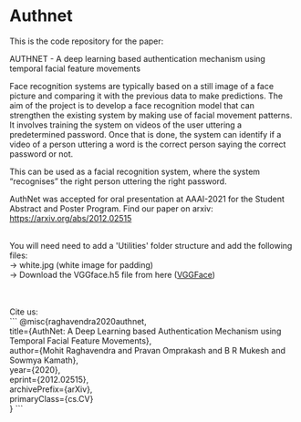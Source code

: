 # Authnet

This is the code repository for the paper:

AUTHNET - A deep learning based authentication mechanism using temporal facial feature movements <br>

Face recognition systems are typically based on a still image of a face picture and comparing it with the previous data to make predictions. The aim of the project is to develop a face recognition model that can strengthen the existing system by making use of facial movement patterns. It involves training the system on videos of the user uttering a predetermined password. Once that is done, the system can identify if a video of a person uttering a word is the correct person saying the correct password or not. 

This can be used as a facial recognition system, where the system “recognises” the right person uttering the right password.

AuthNet was accepted for oral presentation at AAAI-2021 for the Student Abstract and Poster Program. 
Find our paper on arxiv: <https://arxiv.org/abs/2012.02515> <br>
<br>

You will need need to add a 'Utilities' folder structure and add the following files: <br>
-> white.jpg (white image for padding) <br>
-> Download the VGGface.h5 file from here ([VGGFace](https://drive.google.com/file/d/1cgNbT4UOGyEiAcB64vqwkhNtp-XCsL3u/view?usp=sharing)) <br>
<br>


<br>
Cite us: <br>
```
@misc{raghavendra2020authnet, <br>
      title={AuthNet: A Deep Learning based Authentication Mechanism using Temporal Facial Feature Movements}, <br>
      author={Mohit Raghavendra and Pravan Omprakash and B R Mukesh and Sowmya Kamath}, <br>
      year={2020}, <br>
      eprint={2012.02515}, <br>
      archivePrefix={arXiv}, <br>
      primaryClass={cs.CV} <br>
}
```
